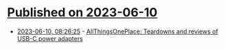 # [Published on 2023-06-10](index.md)

* [2023-06-10, 08:26:25](https://lobste.rs/s/tr0ud5/allthingsoneplace_teardowns_reviews) - [AllThingsOnePlace: Teardowns and reviews of USB-C power adapters](https://www.allthingsoneplace.com/video-list)
